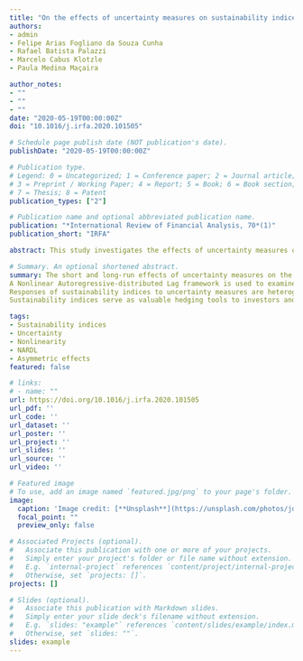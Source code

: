 ```yaml
---
title: "On the effects of uncertainty measures on sustainability indices: An empirical investigation in a nonlinear framework"
authors:
- admin
- Felipe Arias Fogliano da Souza Cunha
- Rafael Batista Palazzi
- Marcelo Cabus Klotzle
- Paula Medina Maçaira

author_notes:
- ""
- ""
- ""
date: "2020-05-19T00:00:00Z"
doi: "10.1016/j.irfa.2020.101505"

# Schedule page publish date (NOT publication's date).
publishDate: "2020-05-19T00:00:00Z"

# Publication type.
# Legend: 0 = Uncategorized; 1 = Conference paper; 2 = Journal article;
# 3 = Preprint / Working Paper; 4 = Report; 5 = Book; 6 = Book section;
# 7 = Thesis; 8 = Patent
publication_types: ["2"]

# Publication name and optional abbreviated publication name.
publication: "*International Review of Financial Analysis, 70*(1)"
publication_short: "IRFA"

abstract: This study investigates the effects of uncertainty measures on the dynamics of sustainability indices across different regions of the globe in the post-crisis period. The analysis is conducted under a multivariate Nonlinear Autoregressive-Distributed Lag (NARDL) framework. The results suggest that besides contributing to the Sustainable Development Goals, sustainability indices may serve as valuable tools to investors, asset managers and other stakeholders to dampen and/or offset the negative impacts of local and global measures of uncertainty, depending on the analyzed region. Other implications and an agenda for future research are also discussed.

# Summary. An optional shortened abstract.
summary: The short and long-run effects of uncertainty measures on the dynamic of sustainability indices are investigated. 
A Nonlinear Autoregressive-distributed Lag framework is used to examine possible asymmetric effects of uncertainty measures. 
Responses of sustainability indices to uncertainty measures are heterogeneous across regions.
Sustainability indices serve as valuable hedging tools to investors and asset managers in particular contexts.

tags:
- Sustainability indices
- Uncertainty
- Nonlinearity
- NARDL
- Asymmetric effects
featured: false

# links:
# - name: ""
url: https://doi.org/10.1016/j.irfa.2020.101505
url_pdf: ''
url_code: ''
url_dataset: ''
url_poster: ''
url_project: ''
url_slides: ''
url_source: ''
url_video: ''

# Featured image
# To use, add an image named `featured.jpg/png` to your page's folder. 
image:
  caption: 'Image credit: [**Unsplash**](https://unsplash.com/photos/jdD8gXaTZsc)'
  focal_point: ""
  preview_only: false

# Associated Projects (optional).
#   Associate this publication with one or more of your projects.
#   Simply enter your project's folder or file name without extension.
#   E.g. `internal-project` references `content/project/internal-project/index.md`.
#   Otherwise, set `projects: []`.
projects: []

# Slides (optional).
#   Associate this publication with Markdown slides.
#   Simply enter your slide deck's filename without extension.
#   E.g. `slides: "example"` references `content/slides/example/index.md`.
#   Otherwise, set `slides: ""`.
slides: example
---
```

